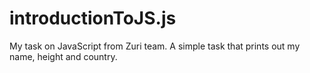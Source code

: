 # introductionToJS.js
My task on JavaScript from Zuri team. A simple task that prints out my name, height and country.
